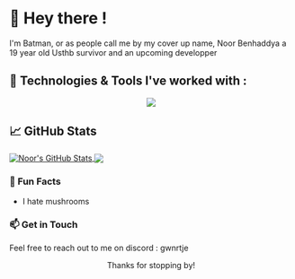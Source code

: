 

<h1 > 👋 Hey there ! </h1>

<p>
  I'm Batman, or as people call me by my cover up name, Noor Benhaddya a 19 year old Usthb survivor and an upcoming developper 
</p>


##  🔧 Technologies & Tools I've worked with :
<p align="center">
<img src="https://skillicons.dev/icons?i=git,c,html,css,js,python,solidity,java,tailwind,react,nodejs,linux,dart,flutter" />


## &#x1f4c8; GitHub Stats

<a href="https://github.com/Nooorrrr/Nooorrrr.git">
  <img align="center" src="https://github-readme-stats.vercel.app/api?username=Nooorrrr&hide_border=true&count_private=true&show_icons=true&theme=gotham" alt="Noor's GitHub Stats" />
</a>
<a href="https://github.com/Nooorrrr/Nooorrrr.git">
  <img align="center" src="https://github-readme-stats.vercel.app/api/top-langs/?username=Nooorrrr&hide_border=true&count_private=true&show_icons=true&theme=gotham&langs_count=3" />
</a>





### 🌟 Fun Facts

- I hate mushrooms

### 📫 Get in Touch

Feel free to reach out to me on discord : gwnrtje

<p align="center">Thanks for stopping by! </p>
